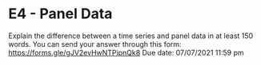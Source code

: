 # E4 - Panel Data

Explain the difference between a time series and panel data in at least 150 words. You can send your answer through this form: https://forms.gle/gJV2evHwNTPipnQk8 Due date: 07/07/2021 11:59 pm
